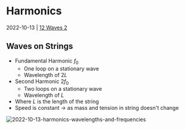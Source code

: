 # Harmonics
2022-10-13 | [12 Waves 2](12%20Waves%202.md)


## Waves on Strings
- Fundamental Harmonic $f_0$ 
	- One loop on a stationary wave
	- Wavelength of $2L$ 
- Second Harmonic $2f_0$
	- Two loops on a stationary wave
	- Wavelength of $L$
- Where $L$ is the length of the string
- Speed is constant -> as mass and tension in string doesn't change

![2022-10-13-harmonics-wavelengths-and-frequencies](2022-10-13-harmonics-wavelengths-and-frequencies.png)